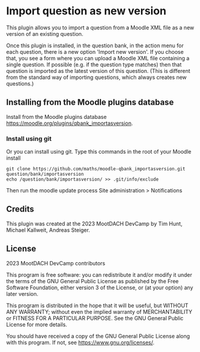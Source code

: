 # Import question as new version #

This plugin allows you to import a question from a Moodle XML file as a new version of an existing question.

Once this plugin is installed, in the question bank, in the action menu for each question, there is a new option
'Import new version'. If you choose that, you see a form where you can upload a Moodle XML file containing a
single question. If possible (e.g. if the question type matches) then that question is imported as the latest
version of this question. (This is different from the standard way of importing questions, which always
creates new questions.)


## Installing from the Moodle plugins database


Install from the Moodle plugins database https://moodle.org/plugins/qbank_importasversion.


### Install using git

Or you can install using git. Type this commands in the root of your Moodle install

    git clone https://github.com/maths/moodle-qbank_importasversion.git question/bank/importasversion
    echo /question/bank/importasversion/ >> .git/info/exclude

Then run the moodle update process
Site administration > Notifications


## Credits ##

This plugin was created at the 2023 MootDACH DevCamp by Tim Hunt, Michael Kallweit, Andreas Steiger.


## License ##

2023 MootDACH DevCamp contributors

This program is free software: you can redistribute it and/or modify it under
the terms of the GNU General Public License as published by the Free Software
Foundation, either version 3 of the License, or (at your option) any later
version.

This program is distributed in the hope that it will be useful, but WITHOUT ANY
WARRANTY; without even the implied warranty of MERCHANTABILITY or FITNESS FOR A
PARTICULAR PURPOSE.  See the GNU General Public License for more details.

You should have received a copy of the GNU General Public License along with
this program.  If not, see <https://www.gnu.org/licenses/>.
